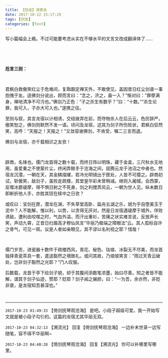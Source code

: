 ```yaml
---
title: 【剑龙】消夜永
date: 2017-10-22 15:17:29
tags: [剑龙]
categories: [Text]
---
```


<p dir="ltr"  >写小篇幅会上瘾。不过可能要考虑从实在不够水平的文言文改成翻译体了……</p> 
<p dir="ltr"  >&nbsp;</p> 
<p dir="ltr"  >&nbsp;</p> 
<p dir="ltr"  ><b>卮言三则：</b></p> 
<p dir="ltr"  >&nbsp;</p> 
<p dir="ltr"  >君枫白救傲笑红尘于危难间，复踟蹰定禅天外，不敢使见，盖因昔日红尘剑谱一事抱愧于友。适佛剑分说出，顾而言曰：“念之，济之，盍一入？”惭对曰：“罪孽满身，禅地清净不可污也。”佛剑乃正色：“子之杀生有数乎？”曰：“十数。”“杀生论罪，我可入，子亦大可入也。”遂携之往。</p> 
<p dir="ltr"  >至则与叙，具言龙宿以计相诱，交结拨弄在前，而夺物杀人在后云云，色厉辞严。傲笑恕之，佛剑则默然不发一语。顷问及龙宿，述其为剑子所伤败状，君枫白狂然笑，高呼：“天报之！天报之！”又敛容谢佛剑，不肯受，嘱二三言而退。</p> 
<p dir="ltr"  >佛剑与龙宿，亦千载相识之友欤！</p> 
<p dir="ltr"  >&nbsp;</p> 
<p dir="ltr"  >辟商，名锋也。儒门龙首得之数十载，而终日饰以明珠，藏于金盒，三尺秋水无地用，虽爱重之不使蒙片尘，终闲弄鲸手于沧海之间，屈腾云龙于池沼之中者也。然宿龙沉潜，一朝在天，其金鳞熠燿，若冷光明镜出于匣处，人皆不可撄之。辟商初试，斩傲笑，敌剑子，虽败走疏楼，其堂皇华彩未曾稍减。继则入阇城，会西蒙，反噬冰爵禔摩，得不惧日射之不死身，剑之利搅弄风云，一朝为世人见，纵未数日即断折他人手，亦胜其钗在椟中之日欤？</p> 
<p dir="ltr"  >或叹曰：宝剑在匣，潜龙在渊，不失草堂高卧、扁舟五湖之乐，胡为乎自堕美玉于泥中？人不能解，惟以利，以势，以贪得无厌对。然是日龙宿遇禔摩于城外，佯败诱敌，遭利齿咬噬之时，气血外溢，而汗出重衫，苦痛之状实难言说，反放声长笑，声动九霄，正昔日扫眉高才穆仙凤言“华丽乃极端之障眼法”云。其人孤标自许之骨气，可见一斑。议是人者如亲眼见，其不谬以名利视之耶？惜哉！</p> 
<p dir="ltr"  >&nbsp;</p> 
<p dir="ltr"  >儒门岁贡，进瓷器十数件于疏楼西风，青花、秘色、珐琅、冰裂无不尽美，而龙首独择青瓷茶具一套，遣送豁然之境致礼。或问其故，乃琅琅笑言：“雨过天青云破处，岂非剑子豁然之光耶？”门人叹服。</p> 
<p dir="ltr"  >后数载，龙首于亭下绘剑子貌，却于其腹间添数笔浓墨，始曰尽善。知之者皆不能解，谓其于剑子仙迹，赞耶？贬耶？剑子闻之展颜，曰：“一为吾，余亦然，非贬非褒，是龙宿知吾甚深也。”</p> 
<p dir="ltr"  >&nbsp;</p>

<!-- more -->

---

`2017-10-23 01:49:33` 【倚剑抚琴观沧海】 是吧。小段子超级可爱。我一开始写文就是被小段子勾引的。这篇的龙宿尤其华丽无双。

`2017-10-23 04:32:13` 【溯流光】 回复【倚剑抚琴观沧海】 一边补末世录一边写随笔，容不得不华丽啊~

`2017-10-23 04:40:28` 【倚剑抚琴观沧海】 回复【溯流光】 你可以补哪里写哪里。
